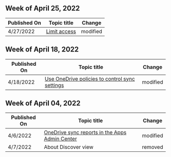 <!-- This file is generated automatically each week. Changes made to this file will be overwritten.-->



## Week of April 25, 2022


| Published On |Topic title | Change |
|------|------------|--------|
| 4/27/2022 | [Limit access](/OneDrive/limit-access) | modified |


## Week of April 18, 2022


| Published On |Topic title | Change |
|------|------------|--------|
| 4/18/2022 | [Use OneDrive policies to control sync settings](/OneDrive/use-group-policy) | modified |


## Week of April 04, 2022


| Published On |Topic title | Change |
|------|------------|--------|
| 4/6/2022 | [OneDrive sync reports in the Apps Admin Center](/OneDrive/sync-health) | modified |
| 4/7/2022 | About Discover view | removed |
